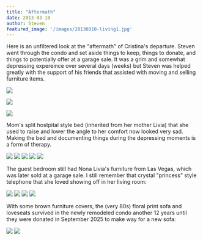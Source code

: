 ```yaml
---
title: "Aftermath"
date: 2013-03-10
author: Steven
featured_image: '/images/20130310-living1.jpg'
---
```


Here is an unfiltered look at the "aftermath" of Cristina's departure. Steven went through the condo and set aside things to keep, things to donate, and things to potentially offer at a garage sale. It was a grim and somewhat depressing expereince over several days (weeks) but Steven was helped greatly with the support of his friends that assisted with moving and selling furniture items.

![](/images/20130310-living1.jpg)

![](/images/20130310-living2.jpg)

![](/images/20130310-living3.jpg)

Mom's split hostpital style bed (inherited from her mother Livia) that she used to raise and lower the angle to her comfort now looked very sad. Making the bed and documenting things during the depressing moments is a form of therapy.

<div class="gallery" data-columns="1">
	<img src="/images/20130310-master4.jpg">
	<img src="/images/20130310-master5.jpg">
	<img src="/images/20130310-master3.jpg">
	<img src="/images/20130310-master2.jpg">
	<img src="/images/20130310-master1.jpg">
</div>

The guest bedroom still had Nona Livia's furniture from Las Vegas, which was later sold at a garage sale. I still remember that crystal "princess" style telephone that she loved showing off in her living room:

<div class="gallery" data-columns="1">
	<img src="/images/20130310-guest1.jpg">
	<img src="/images/20130310-guest2.jpg">
	<img src="/images/20130310-guest3.jpg">
	<img src="/images/20130310-guest4.jpg">
</div>

With some brown furniture covers, the (very 80s) floral print sofa and loveseats survived in the newly remodeled condo another 12 years until they were donated in September 2025 to make way for a new sofa:

<div class="gallery" data-columns="1">
	<img src="/images/20130310-sofa1.jpg">
	<img src="/images/20130310-sofa2.jpg">
</div>
